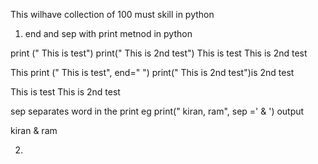 This wilhave collection of 100 must skill in python

1. end and sep with print metnod in python


print (" This is test") print(" This is 2nd test") This is test This is 2nd test

This print (" This is test", end=" ") print(" This is 2nd test")is 2nd test

This is test This is 2nd test

sep separates word in the print eg print(" kiran, ram", sep =' & ') output

kiran & ram


2. 
